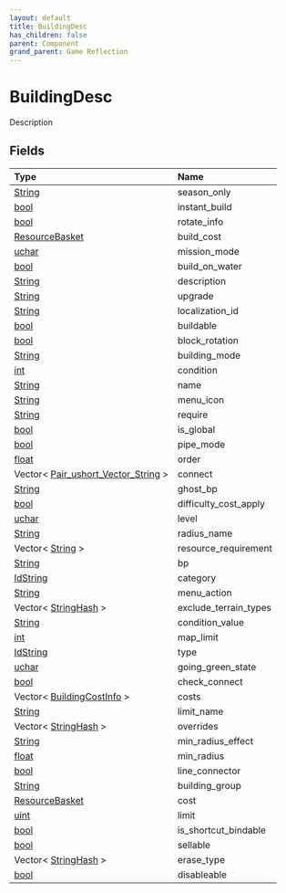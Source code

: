 ```yaml
---
layout: default
title: BuildingDesc
has_children: false
parent: Component
grand_parent: Game Reflection
---
```

# BuildingDesc
Description 

## Fields
| Type | Name |
|:-------------|:--------------|
| [String](/game-reflection/components/string.md) | season_only |
| [bool](/game-reflection/components/bool.md) | instant_build |
| [bool](/game-reflection/components/bool.md) | rotate_info |
| [ResourceBasket](/game-reflection/classes/resource_basket.md) | build_cost |
| [uchar](/game-reflection/enums/uchar.md) | mission_mode |
| [bool](/game-reflection/components/bool.md) | build_on_water |
| [String](/game-reflection/components/string.md) | description |
| [String](/game-reflection/components/string.md) | upgrade |
| [String](/game-reflection/components/string.md) | localization_id |
| [bool](/game-reflection/components/bool.md) | buildable |
| [bool](/game-reflection/components/bool.md) | block_rotation |
| [String](/game-reflection/components/string.md) | building_mode |
| [int](/game-reflection/enums/int.md) | condition |
| [String](/game-reflection/components/string.md) | name |
| [String](/game-reflection/components/string.md) | menu_icon |
| [String](/game-reflection/components/string.md) | require |
| [bool](/game-reflection/components/bool.md) | is_global |
| [bool](/game-reflection/components/bool.md) | pipe_mode |
| [float](/game-reflection/components/float.md) | order |
| Vector< [Pair_ushort_Vector_String](/game-reflection/classes/pair_ushort__vector__string.md) > | connect |
| [String](/game-reflection/components/string.md) | ghost_bp |
| [bool](/game-reflection/components/bool.md) | difficulty_cost_apply |
| [uchar](/game-reflection/enums/uchar.md) | level |
| [String](/game-reflection/components/string.md) | radius_name |
| Vector< [String](/game-reflection/components/string.md) > | resource_requirement |
| [String](/game-reflection/components/string.md) | bp |
| [IdString](/game-reflection/components/id_string.md) | category |
| [String](/game-reflection/components/string.md) | menu_action |
| Vector< [StringHash](/game-reflection/classes/string_hash.md) > | exclude_terrain_types |
| [String](/game-reflection/components/string.md) | condition_value |
| [int](/game-reflection/enums/int.md) | map_limit |
| [IdString](/game-reflection/components/id_string.md) | type |
| [uchar](/game-reflection/enums/uchar.md) | going_green_state |
| [bool](/game-reflection/components/bool.md) | check_connect |
| Vector< [BuildingCostInfo](/game-reflection/classes/building_cost_info.md) > | costs |
| [String](/game-reflection/components/string.md) | limit_name |
| Vector< [StringHash](/game-reflection/classes/string_hash.md) > | overrides |
| [String](/game-reflection/components/string.md) | min_radius_effect |
| [float](/game-reflection/components/float.md) | min_radius |
| [bool](/game-reflection/components/bool.md) | line_connector |
| [String](/game-reflection/components/string.md) | building_group |
| [ResourceBasket](/game-reflection/classes/resource_basket.md) | cost |
| [uint](/game-reflection/components/uint.md) | limit |
| [bool](/game-reflection/components/bool.md) | is_shortcut_bindable |
| [bool](/game-reflection/components/bool.md) | sellable |
| Vector< [StringHash](/game-reflection/classes/string_hash.md) > | erase_type |
| [bool](/game-reflection/components/bool.md) | disableable |
